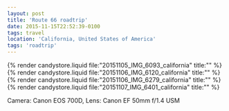 ```yaml
---
layout: post
title: 'Route 66 roadtrip'
date: 2015-11-15T22:52:39-0100
tags: travel
location: 'California, United States of America'
tags: 'roadtrip'
---
```


{% render candystore.liquid file:"20151105_IMG_6093_california" title:"" %}
{% render candystore.liquid file:"20151106_IMG_6120_california" title:"" %}
{% render candystore.liquid file:"20151106_IMG_6279_california" title:"" %}
{% render candystore.liquid file:"20151107_IMG_6401_california" title:"" %}

Camera: Canon EOS 700D, Lens: Canon EF 50mm f/1.4 USM
